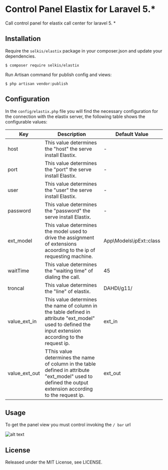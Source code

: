# Control Panel Elastix for Laravel 5.*
Call control panel for elastix call center for laravel 5. *

## Installation

Require the `selkis/elastix` package in your composer.json and update your dependencies.

    $ composer require selkis/elastix

Run Artisan command for publish config and views:

    $ php artisan vendor:publish

## Configuration
   In the `config/elastix.php` file you will find the necessary configuration for the connection with the elastix server, the following table shows the configurable values:
   
   |Key      |Description                                                            | Default Value    
   --- | --- | --- 
   | host    | This value determines the "host" the serve install Elastix.           |  -             
   | port    | This value determines the "port" the serve install Elastix.           |  -            
   | user    | This value determines the "user" the serve install Elastix.           |  -         
   | password| This value determines the "password" the serve install Elastix.       |  -         
   | ext_model| This value determines the model used to drive the assignment of extensions acoording to the ip of requesting machine.       |  App\Models\ipExt::class
   | waitTime| This value determines the "waiting time" of dialing the call.       |  45
   | troncal|This value determines the "line" of elastix.      |  DAHDI/g11/
   | value_ext_in|This value determines the name of column in the table defined in attribute "ext_model" used to defined the input extension according to the request ip.     |  ext_in
   | value_ext_out|TThis value determines the name of column in the table defined in attribute "ext_model" used to defined the output extension according to the request ip.     |  ext_out

## Usage

 To get the panel view you must control invoking the `/ bar` url
 
 ![alt text](https://drive.google.com/open?id=0B6RR9kH7u2diNW14YU5uZTlwelU)

## License

Released under the MIT License, see LICENSE.
